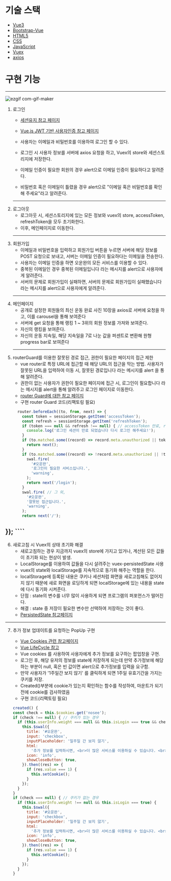 # 기술 스택
* [Vue3](https://v3.ko.vuejs.org/guide/migration/introduction.html)
* [Bootstrap-Vue](https://bootstrap-vue.org/)
* [HTML5](https://developer.mozilla.org/ko/docs/Web/HTML)
* [CSS](https://developer.mozilla.org/ko/docs/Web/CSS)
* [JavaScript](https://developer.mozilla.org/ko/docs/Web/JavaScript)
* [Vuex](http://ccambo.github.io/Dev/Vue/5.what-is-the-store-in-vuex/)
* [axios](https://axios-http.com/kr/docs/intro)
# 구현 기능
---
![ezgif com-gif-maker](https://user-images.githubusercontent.com/61959111/187070395-477fe2cd-e800-44a4-bd45-6559b35c208a.gif)
1. 로그인
	* [세션유지 참고 페이지](https://kdinner.tistory.com/60)
	* [Vue.js JWT 기반 사용자인증 참고 페이지](https://www.bottlehs.com/vue/vue-js-jwt-%EA%B8%B0%EB%B0%98-%EC%82%AC%EC%9A%A9%EC%9E%90-%EC%9D%B8%EC%A6%9D/)
	* 사용자는 이메일과 비밀번호를 이용하여 로그인 할 수 있다.
    * 로그인 시 사용자 정보를 서버에 axios 요청을 하고, Vuex의 store와 세션스토리지에 저장한다.
    
    * 이메일 인증이 필요한 회원의 경우 alert으로 이메일 인증이 필요하다고 알려준다.
    * 비밀번호 혹은 이메일이 틀렸을 경우 alert으로 "이메일 혹은 비밀번호를 확인해 주세요"라고 알려준다.
    ---
2. 로그아웃
	* 로그아웃 시, 세션스토리지에 있는 모든 정보와 vuex의 store, accessToken, refreshToken을 모두 초기화한다.
    * 이후, 메인페이지로 이동한다.
    ---
3. 회원가입
	* 이메일과 비밀번호을 입력하고 회원가입 버튼을 누르면 서버에 해당 정보를 POST 요청으로 보내고, 서버는 이메일 인증이 필요하다는 이메일을 전송한다.
    * 사용자는 이메일 인증을 하면 오운완의 모든 서비스를 이용할 수 있다.
    * 중복된 이메일인 경우 중복된 이메일입니다 라는 메시지를 alert으로  사용자에게 알려준다.
    * 서버의 문제로 회원가입이 실패하면, 서버의 문제로 회원가입이 실패했습니다 라는 메시지를 alert으로 사용자에게 알려준다.
    ---
4. 메인페이지
	* 공개로 설정한 회원들의 최신 운동 완료 사진 10장을 axios로 서버에 요청을 하고, 이를 carousel을 통해 보여준다
    * 서버에 get 요청을 통해 랭킹 1 ~ 3위의 회원 정보를 가져와 보여준다.
    * 자신의 랭킹을 보여준다.
    * 자신의 운동 지속일, 해당 지속일을 7로 나눈 값을 퍼센트로 변환해 원형 progress bar로 보여준다
    ---
5. routerGuard를 이용한 잘못된 경로 접근, 권한이 필요한 페이지의 접근 제한
    * vue router로 특정 URL에 접근할 때 해당 URL의 접근을 막는 방법.
	 사용자가 잘못된 URL을 입력하여 이동 시, 잘못된 경로입니다 라는 메시지를 alert 을 통해 알려준다.
    * 권한이 없는 사용자가 권한이 필요한 페이지에 접근 시, 로그인이 필요합니다 라는 메시지를 alert을 통해 알려주고 로그인 페이지로 이동한다.
    * [router Guard에 대한 참고 페이지](https://joshua1988.github.io/web-development/vuejs/vue-router-navigation-guards/)
    * 구현 router Guard 코드(리팩토링 필요)
    ```javascript
      router.beforeEach((to, from, next) => {
        const token = sessionStorage.getItem('accessToken');
        const refresh = sessionStorage.getItem('refreshToken');
        if (token === null && refresh !== null) { // accessToken 만료, refreshToken은 존재하는 경우, 
          console.log('로그인 세션이 만료 되었습니다 다시 로그인 해주세요!');
        }
        if (to.matched.some((record) => record.meta.unauthorized || token)) { // 권한이 필요없는 페이지, 혹은 토큰이 있을 경우, 
          return next();
        }
        if (to.matched.some((record) => !record.meta.unauthorized || !token)) { // 권한이 필요없는 페이지, 혹은 토큰이 없을 경우, 
          swal.fire(
            '#오운완',
            '로그인이 필요한 서비스입니다.',
            'warning',
          );
          return next('/login');
        }
        swal.fire( // 그 외,
          '#오운완',
          '잘못된 접근입니다.',
          'warning',
        );
        return next('/');
  });
    ````
---

6. 새로고침 시 Vuex의 상태 초기화 해결
    * 새로고침하는 경우 지금까지 vuex의 store에 가지고 있거나, 계산된 모든 값들이 초기화 되는 현상이 발생.
    * LocalStorage를 이용하여 값들을 다시 살려주는 vuex-persistedState 사용
    * vuex의 state와 localStorage를 지속적으로 동기화 해주는 역할을 한다.
    * localStorage에 등록된 내용은 쿠키나 세션처럼 화면을 새로고침해도 없어지지 않기 때문에 새로 화면을 로딩하게 되면 localStorage에 있는 내용을 state에 다시 동기화 시켜준다.
    * 단점 : state의 변수를 너무 많이 사용하게 되면 프로그램의 퍼포먼스가 떨어진다.
    * 해결 : state 중 저장이 필요한 변수만 선택하여 저장하는 것이 좋다.
    * [PersistedState 참고페이지](https://ux.stories.pe.kr/207)
---
7.  추가 정보 업데이트를 요청하는 PopUp 구현
	* [Vue Cookies 관련 참고페이지](https://kyounghwan01.github.io/blog/Vue/vue/vue-cookies/)
    * [Vue LifeCycle 참고](https://v3.ko.vuejs.org/api/options-lifecycle-hooks.html#beforecreate)
	* Vue cookies 를 사용하여 사용자에게 추가 정보를 요구하는 팝업창을 구현.
    * 로그인 후, 해당 유저의 정보를 state에 저장하게 되는데 만약 추가정보에 해당하는 부분이 null, 혹은 빈 값이면 alert으로 추가정보를 입력을 요구함.
    * 만약 사용자가 '1주일간 보지 않기' 를 클릭하게 되면 1주일 유효기간을 가지는 쿠키를 저장.
	* Created()부분에 cookie가 있는지 확인하는 함수를 작성하여, 마운트가 되기 전에 cookie를 검사하였음
    * 구현 코드(리팩토링 필요)
    
    ```javascript
	created() {
    const check = this.$cookies.get('nosee');
    if (check !== null) { // 쿠키가 있는 경우
      if (this.userInfo.weight === null && this.isLogin === true && check !== 'Y') {
        this.$swal({
          title: '#오운완',
          input: 'checkbox',
          inputPlaceholder: '일주일 간 보지 않기',
          html:
            '추가 정보를 입력하시면, <br>더 많은 서비스를 이용하실 수 있습니다. <br> <a href="mypage/update"><strong>My Page</strong></a>로 이동하기. <hr>',
          icon: 'info',
          showCloseButton: true,
        }).then((res) => {
          if (res.value === 1) {
            this.setCookie();
          }
        });
      }
    }
    if (check === null) { // 쿠키가 없는 경우
      if (this.userInfo.weight !== null && this.isLogin === true) {
        this.$swal({
          title: '#오운완',
          input: 'checkbox',
          inputPlaceholder: '일주일 간 보지 않기',
          html:
            '추가 정보를 입력하시면, <br>더 많은 서비스를 이용하실 수 있습니다. <br> <a href="mypage/update"><strong>My Page</strong></a>로 이동하기. <hr>',
          icon: 'info',
          showCloseButton: true,
        }).then((res) => {
          if (res.value === 1) {
            this.setCookie();
          }
        });
      }
    }
      ```

    
